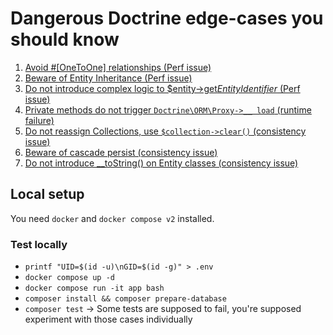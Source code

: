 # Dangerous Doctrine edge-cases you should know

1. [Avoid #[OneToOne] relationships (Perf issue)](src/OneToOneTriggersAdditionalQuery/README.md)
2. [Beware of Entity Inheritance (Perf issue)](src/InheritanceCausesAdditionalQuery/README.md)
3. [Do not introduce complex logic to $entity->get*EntityIdentifier* (Perf issue)](src/ComplexEntityIdentifier/README.md)
4. [Private methods do not trigger `Doctrine\ORM\Proxy->__ load` (runtime failure)](src/PrivateMethodNotTriggeringProxyLoad/README.md)
5. [Do not reassign Collections, use `$collection->clear()` (consistency issue)](src/CollectionReassignment/README.md)
6. [Beware of cascade persist (consistency issue)](src/ManualPersistWithCascadeOnCollection/README.md)
7. [Do not introduce __toString() on Entity classes (consistency issue)](src/EntityToString/README.md)

## Local setup

You need `docker` and `docker compose v2` installed.

### Test locally

- `printf "UID=$(id -u)\nGID=$(id -g)" > .env`
- `docker compose up -d`
- `docker compose run -it app bash`
- `composer install && composer prepare-database`
- `composer test` -> Some tests are supposed to fail, you're supposed experiment with those cases individually
